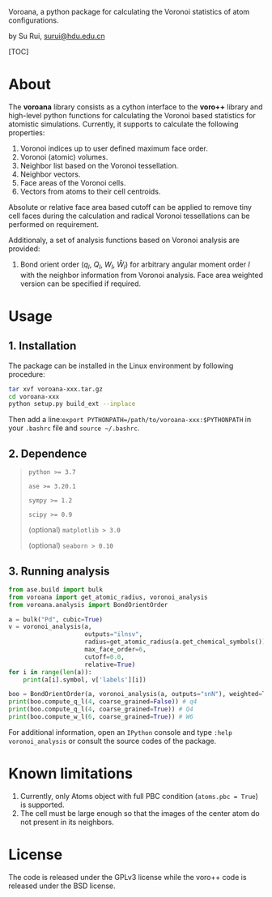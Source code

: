 Voroana, a python package for calculating the Voronoi statistics of atom configurations.

by Su Rui, surui@hdu.edu.cn



[TOC]

#  About

The **voroana** library consists as a cython interface to the **voro++** library and high-level python functions for calculating the Voronoi based statistics for atomistic simulations. Currently, it supports to calculate the following properties:

1. Voronoi indices up to user defined maximum face order.
2. Voronoi (atomic) volumes.
3. Neighbor list based on the Voronoi tessellation.
4. Neighbor vectors.
5. Face areas of the Voronoi cells.
6. Vectors from atoms to their cell centroids.

Absolute or relative face area based cutoff can be applied to remove tiny cell faces during the calculation and radical Voronoi tessellations can be performed on requirement.

Additionaly, a set of analysis functions based on Voronoi analysis are provided:

1. Bond orient order ($q_{l}$, $Q_{l}$, $W_{l}$, $\hat{W}_{l}$) for arbitrary angular moment order $l$  with the neighbor information from Voronoi analysis. Face area weighted version can be specified if required. 




# Usage

## 1. Installation

The package can be installed in the Linux environment by following procedure:

```bash
tar xvf voroana-xxx.tar.gz
cd voroana-xxx
python setup.py build_ext --inplace
```

Then add a line:`export PYTHONPATH=/path/to/voroana-xxx:$PYTHONPATH` in your `.bashrc` file and `source ~/.bashrc`.

## 2. Dependence

>`python >= 3.7`
>
>`ase >= 3.20.1`
>
>`sympy >= 1.2`
>
>`scipy >= 0.9`
>
>(optional) `matplotlib > 3.0`
>
>(optional) `seaborn > 0.10`

## 3. Running analysis

```python
from ase.build import bulk
from voroana import get_atomic_radius, voronoi_analysis
from voroana.analysis import BondOrientOrder

a = bulk("Pd", cubic=True)
v = voronoi_analysis(a,
                     outputs="ilnsv",
                     radius=get_atomic_radius(a.get_chemical_symbols()),
                     max_face_order=6,
                     cutoff=0.0,
                     relative=True)
for i in range(len(a)):
    print(a[i].symbol, v['labels'][i])

boo = BondOrientOrder(a, voronoi_analysis(a, outputs="snN"), weighted=True)
print(boo.compute_q_l(4, coarse_grained=False)) # q4
print(boo.compute_q_l(4, coarse_grained=True)) # Q4
print(boo.compute_w_l(6, coarse_grained=True)) # W6
```

For additional information,  open an `IPython` console and type `:help voronoi_analysis` or consult the source codes of the package.



# Known limitations

1. Currently, only Atoms object with full PBC condition (`atoms.pbc = True`) is supported.
2. The cell must be large enough so that the images of the center atom do not present in its neighbors.



# License

The code is released under the GPLv3 license while the voro++ code is released under the BSD license.




